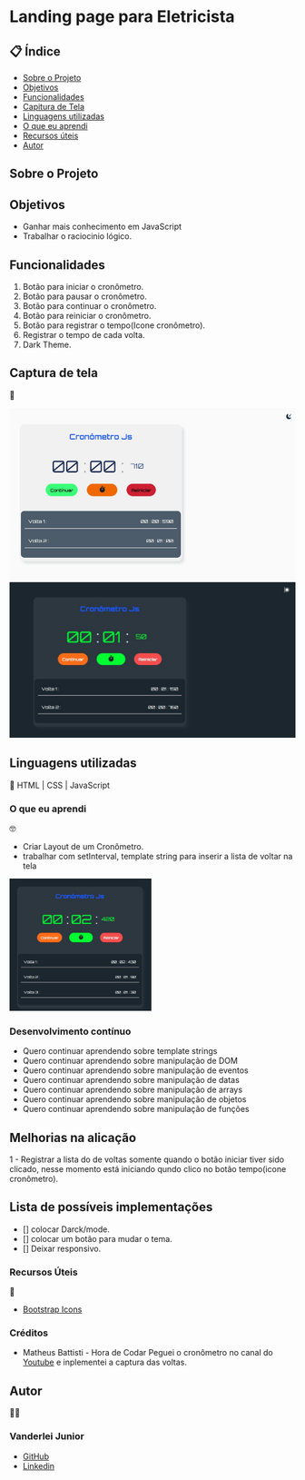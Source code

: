 # Landing page para Eletricista

##  📋 Índice


- <a href="#sobre-o-projeto">Sobre o Projeto</a>
- <a href="#objetivos">Objetivos</a>
- <a href="#funcionalidades">Funcionalidades</a>
- <a href="#captura-de-tela">Capitura de Tela</a>
- <a href="#linguagens-utilizadas">Linguagens utilizadas</a>
- <a href="#o-que-eu-aprendi">O que eu aprendi</a>
- <a href="#recursos-úteis">Recursos úteis</a>
- <a href="#autor">Autor</a>

##  Sobre o Projeto




##  Objetivos

- Ganhar mais conhecimento em JavaScript
- Trabalhar o raciocinio lógico.

## Funcionalidades

1. Botão para iniciar o cronômetro.
2. Botão para pausar o cronômetro.
3. Botão para continuar o cronômetro.
4. Botão para reiniciar o cronômetro.
5. Botão para registrar o tempo(Icone cronômetro).
6. Registrar o tempo de cada volta.
7. Dark Theme.



## Captura de tela 
📸


<img style="width:600px" src="./assets/ligth-theme.png" alt="modo claro">


<img style="width:600px" src="./assets/dark-theme.png" alt="modo escuro">





## Linguagens utilizadas
📝
HTML | CSS | JavaScript

###  O que eu aprendi
🤓

- Criar Layout de um Cronômetro.
- trabalhar com setInterval, template string para inserir a lista de voltar na tela

<img style="width:250px" src="./assets/lista-de-voltas.png" alt="lista de voltas modo escuro">

### Desenvolvimento contínuo

- Quero continuar aprendendo sobre template strings
- Quero continuar aprendendo sobre manipulação de DOM
- Quero continuar aprendendo sobre manipulação de eventos
- Quero continuar aprendendo sobre manipulação de datas
- Quero continuar aprendendo sobre manipulação de arrays
- Quero continuar aprendendo sobre manipulação de objetos
- Quero continuar aprendendo sobre manipulação de funções

## Melhorias na alicação

1 - Registrar a lista do de voltas somente quando o botão iniciar tiver sido clicado, nesse momento está iniciando qundo clico no botão tempo(icone cronômetro).


## Lista de possíveis implementações

- [] colocar Darck/mode.
- [] colocar um botão para mudar o tema.
- [] Deixar responsivo.


###   Recursos Úteis
🔧
- <a href="https://icons.getbootstrap.com/">Bootstrap Icons</a>

###   Créditos

- Matheus Battisti - Hora de Codar Peguei o cronômetro no canal do <a href="https://www.youtube.com/watch?v=SbST27OWpmo&t=13s">Youtube</a>  e inplementei a captura das voltas. 

##   Autor
🧑‍💻

### Vanderlei Junior
- <a href="https://github.com/VanderleiGeronimoJunior">GitHub</a>
- <a href="https://www.linkedin.com/in/vanderlei-junior-b9956686/">Linkedin</a>

